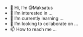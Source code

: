 - 👋 Hi, I’m @Maksatus
- 👀 I’m interested in ...
- 🌱 I’m currently learning ...
- 💞️ I’m looking to collaborate on ...
- 📫 How to reach me ...

<!---
Maksatus/Maksatus is a ✨ special ✨ repository because its `README.md` (this file) appears on your GitHub profile.
You can click the Preview link to take a look at your changes.
--->
